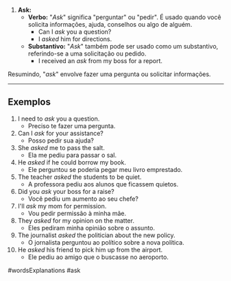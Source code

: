 1. **Ask:**
	- **Verbo:** "*Ask*" significa "perguntar" ou "pedir". É usado quando você solicita informações, ajuda, conselhos ou algo de alguém.
		- Can I *ask* you a question?
		- I *asked* him for directions.
	- **Substantivo:** "*Ask*" também pode ser usado como um substantivo, referindo-se a uma solicitação ou pedido.
		- I received an *ask* from my boss for a report.

Resumindo, "*ask*" envolve fazer uma pergunta ou solicitar informações.

---

## Exemplos

1. I need to *ask* you a question.
	- Preciso te fazer uma pergunta.
2. Can I *ask* for your assistance?
	- Posso pedir sua ajuda?
3. She *asked* me to pass the salt.
	- Ela me pediu para passar o sal.
4. He *asked* if he could borrow my book.
	- Ele perguntou se poderia pegar meu livro emprestado.
5. The teacher *asked* the students to be quiet.
	- A professora pediu aos alunos que ficassem quietos.
6. Did you *ask* your boss for a raise?
	- Você pediu um aumento ao seu chefe?
7. I'll *ask* my mom for permission.
	- Vou pedir permissão à minha mãe.
8. They *asked* for my opinion on the matter.
	- Eles pediram minha opinião sobre o assunto.
9. The journalist *asked* the politician about the new policy.
	- O jornalista perguntou ao político sobre a nova política.
10. He *asked* his friend to pick him up from the airport.
	- Ele pediu ao amigo que o buscasse no aeroporto.

#wordsExplanations 
#ask